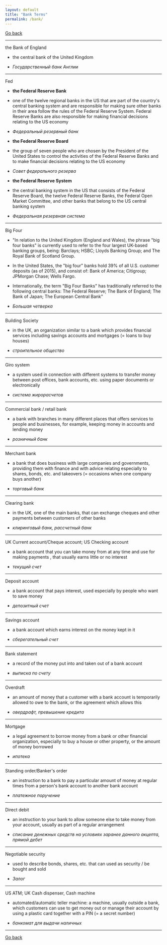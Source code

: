 ```yaml
---
layout: default
title: "Bank Terms"
permalink: /bank/
---
```


[Go back](https://teu5us.github.io/)

------

the Bank of England

  * the central bank of the United Kingdom

  * *Государственный банк Англии*

------

Fed

  * **the Federal Reserve Bank**

  * one of the twelve regional banks in the US that are part of the country's central banking system and are responsible for making sure other banks in their area follow the rules of the Federal Reserve System. Federal Reserve Banks are also responsible for making financial decisions relating to the US economy

  * *Федеральный резервный банк*

  * **the Federal Reserve Board**

  * the group of seven people who are chosen by the President of the United States to control the activities of the Federal Reserve Banks and to make financial decisions relating to the US economy

  * *Совет федерального резерва*

  * **the Federal Reserve System**

  * the central banking system in the US that consists of the Federal Reserve Board, the twelve Federal Reserve Banks, the Federal Open Market Committee, and other banks that belong to the US central banking system

  * *Федеральная резервная система*

------

Big Four

  * "In relation to the United Kingdom (England and Wales), the phrase "big four banks" is currently used to refer to the four largest UK-based banking groups, being: Barclays; HSBC; Lloyds Banking Group; and The Royal Bank of Scotland Group.

  * In the United States, the "big four" banks hold 39% of all U.S. customer deposits (as of 2015), and consist of: Bank of America; Citigroup; JPMorgan Chase; Wells Fargo.

  * Internationally, the term "Big Four Banks" has traditionally referred to the following central banks: The Federal Reserve; The Bank of England; The Bank of Japan; The European Central Bank"

  * *Большая четверка*

------

Building Society

  * in the UK, an organization similar to a bank which provides financial services including savings accounts and mortgages (= loans to buy houses)

  * *строительное общество*

------

Giro system

  * a system used in connection with different systems to transfer money between post offices, bank accounts, etc. using paper documents or electronically

  * *система жирорасчетов*

------

Commercial bank / retail bank

  * a bank with branches in many different places that offers services to people and businesses, for example, keeping money in accounts and lending money

  * *розничный банк*

------

Merchant bank

  * a bank that does business with large companies and governments, providing them with finance and with advice relating especially to shares, bonds, etc. and takeovers (= occasions when one company buys another)

  * *торговый банк*

------

Clearing bank

  * in the UK, one of the main banks, that can exchange cheques and other payments between customers of other banks

  * *клиринговый банк, рассчетный банк*

------

UK Current account/Cheque account; US Checking account

  * a bank account that you can take money from at any time and use for making payments , that usually earns little or no interest

  * *текущий счет*

------

Deposit account

  * a bank account that pays interest, used especially by people who want to save money

  * *депозитный счет*

------

Savings account

  * a bank account which earns interest on the money kept in it

  * *сберегательный счет*

------

Bank statement

  * a record of the money put into and taken out of a bank account

  * *выписка по счету*

------

Overdraft

  * an amount of money that a customer with a bank account is temporarily allowed to owe to the bank, or the agreement which allows this

  * *овердрафт, превышение кредита*

------

Mortgage

  * a legal agreement to borrow money from a bank or other financial organization, especially to buy a house or other property, or the amount of money borrowed

  * *ипотека*

------

Standing order/Banker's order

  * an instruction to a bank to pay a particular amount of money at regular times from a person's bank account to another bank account

  * *платежное поручение*

------

Direct debit

  * an instruction to your bank to allow someone else to take money from your account, usually as part of a regular arrangement

  * *списание денежных средств на условиях заранее данного акцепта, прямой дебет*

------

Negotiable security

  * used to describe bonds, shares, etc. that can used as security / be bought and sold

  * *Залог*

------

US ATM; UK Cash dispenser, Cash machine

  * automated/automatic teller machine: a machine, usually outside a bank, which customers can use to get money out or manage their account by using a plastic card together with a PIN (= a secret number)

  * *банкомат для выдачи наличных*

------

[Go back](https://teu5us.github.io/)
